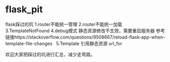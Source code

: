 # flask_pit
flask踩过的坑
1.router不能统一管理
2.router不能统一加载
3.TemplateNotFound
4.debug模式 静态资源修改不生效，需要重启服务器
  参考链接https://stackoverflow.com/questions/9508667/reload-flask-app-when-template-file-changes
  
5.Template 引用静态资源 url_for

欢迎大家把踩过的坑进行汇总，减少走弯路。
